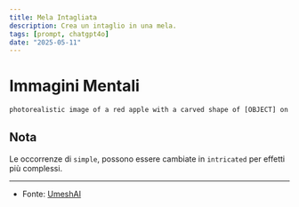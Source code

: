 ```yaml
---
title: Mela Intagliata
description: Crea un intaglio in una mela.
tags: [prompt, chatgpt4o]
date: "2025-05-11"
---
```


# Immagini Mentali

```txt
photorealistic image of a red apple with a carved shape of [OBJECT] on its side. The carving should be simple, removing the apple's outer red layer to reveal the pale inner flesh in the shape of [OBJECT]. The carving should be simple, showing the features of [OBJECT], making it look as if [OBJECT] shape is playfully etched into the apple. The apple should be placed on a simple surface with natural lighting to enhance the realism and focus on the simple carving.
```

## Nota

Le occorrenze di `simple`, possono essere cambiate in `intricated` per effetti più complessi.

---

- Fonte: [UmeshAI](https://x.com/umesh_ai)